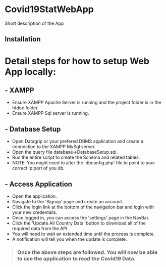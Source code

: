 # Covid19StatWebApp

Short description of the App

## Installation

# Detail steps for how to setup Web App locally:

## - XAMPP

- Ensure XAMPP Apache Server is running and the project folder is in the htdoc folder.
- Ensure XAMPP Sql server is running.

## - Database Setup

- Open Datagrip or your prefered DBMS application and create a connection to the XAMPP MySql server.
- Open the query file database->DatabaseSetup.sql.
- Run the entire script to create the Schema and related tables.
- NOTE: You might need to alter the 'dbconfig.php' file to point to your correct ip:port of you db.

## - Access Application

- Open the application.
- Navigate to the 'Signup' page and create an account.
- Click the login link at the bottom of the navigation bar and login with your new credentails.
- Once logged in, you can access the 'settings' page in the NavBar.
- Click the 'Update All Country Data' button to download all of the required data from the API.
- You will need to wait an extended time until the process is complete.
- A notification will tell you when the update is complete.

> ### Once the above steps are followed. You will now be able to use the application to read the Covid19 Data.
